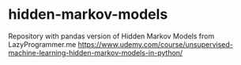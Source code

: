 # hidden-markov-models
Repository with pandas version of Hidden Markov Models from LazyProgrammer.me
https://www.udemy.com/course/unsupervised-machine-learning-hidden-markov-models-in-python/
